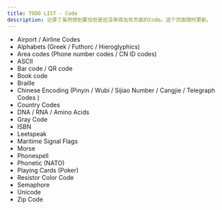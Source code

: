 ```yaml
---
title: TODO LIST - Code
description: 记录了虽然想到要加但是还没来得及写页面的Code。这个页面随时更新。
---
```


- Airport / Airline Codes
- Alphabets (Greek / Futhorc / Hieroglyphics)
- Area codes (Phone number codes / CN ID codes)
- ASCII
- Bar code / QR code
- Book code
- Braille
- Chinese Encoding (Pinyin / Wubi / Sijiao Number / Cangjie / Telegraph Codes )
- Country Codes
- DNA / RNA / Amino Acids
- Gray Code
- ISBN
- Leetspeak
- Maritime Signal Flags
- Morse
- Phonespell
- Phonetic (NATO)
- Playing Cards (Poker)
- Resistor Color Code
- Semaphore
- Unicode
- Zip Code
